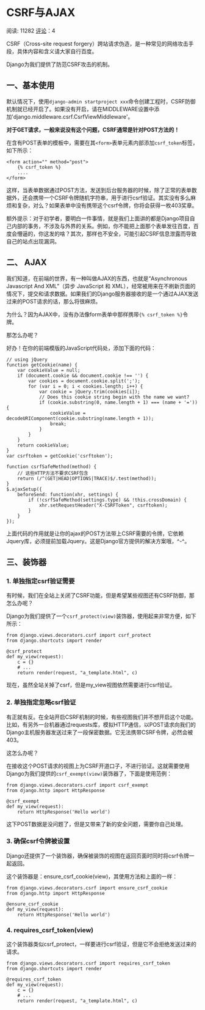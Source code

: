 # CSRF与AJAX

阅读: 11282     [评论](http://www.liujiangblog.com/course/django/179#comments)：4

CSRF（Cross-site request forgery）跨站请求伪造，是一种常见的网络攻击手段，具体内容和含义请大家自行百度。

Django为我们提供了防范CSRF攻击的机制。

## 一、基本使用

默认情况下，使用`django-admin startproject xxx`命令创建工程时，CSRF防御机制就已经开启了。如果没有开启，请在MIDDLEWARE设置中添加'django.middleware.csrf.CsrfViewMiddleware'。

**对于GET请求，一般来说没有这个问题，CSRF通常是针对POST方法的！**

在含有POST表单的模板中，需要在其`<form>`表单元素内部添加`csrf_token`标签，如下所示：

```
<form action="" method="post">
    {% csrf_token %}
    ....
</form>
```

这样，当表单数据通过POST方法，发送到后台服务器的时候，除了正常的表单数据外，还会携带一个CSRF令牌随机字符串，用于进行csrf验证。其实没有多么麻烦和复杂，对么？如果表单中没有携带这个csrf令牌，你将会获得一枚403奖章。

额外提示：对于初学者，要明白一件事情，就是我们上面讲的都是Django项目自己内部的事务，不涉及与外界的关系。例如，你不能把上面那个表单发往百度，百度会懵逼的，你这发的啥？其次，那样也不安全，可能引起CSRF信息泄露而导致自己的站点出现漏洞。

## 二、 AJAX

我们知道，在前端的世界，有一种叫做AJAX的东西，也就是“Asynchronous Javascript And XML”（异步 JavaScript 和 XML），经常被用来在不刷新页面的情况下，提交和请求数据。如果我们的Django服务器接收的是一个通过AJAX发送过来的POST请求的话，那么将很麻烦。

为什么？因为AJAX中，没有办法像form表单中那样携带`{% csrf_token %}`令牌。

那怎么办呢？

好办！在你的前端模版的JavaScript代码处，添加下面的代码：

```
// using jQuery
function getCookie(name) {
    var cookieValue = null;
    if (document.cookie && document.cookie !== '') {
        var cookies = document.cookie.split(';');
        for (var i = 0; i < cookies.length; i++) {
            var cookie = jQuery.trim(cookies[i]);
            // Does this cookie string begin with the name we want?
            if (cookie.substring(0, name.length + 1) === (name + '=')) {
                cookieValue = decodeURIComponent(cookie.substring(name.length + 1));
                break;
            }
        }
    }
    return cookieValue;
}
var csrftoken = getCookie('csrftoken');

function csrfSafeMethod(method) {
    // 这些HTTP方法不要求CSRF包含
    return (/^(GET|HEAD|OPTIONS|TRACE)$/.test(method));
}
$.ajaxSetup({
    beforeSend: function(xhr, settings) {
        if (!csrfSafeMethod(settings.type) && !this.crossDomain) {
            xhr.setRequestHeader("X-CSRFToken", csrftoken);
        }
    }
});
```

上面代码的作用就是让你的ajax的POST方法带上CSRF需要的令牌，它依赖Jquery库，必须提前加载Jquery。这是Django官方提供的解决方案哦，^-^。

## 三、装饰器

### 1. 单独指定csrf验证需要

有时候，我们在全站上关闭了CSRF功能，但是希望某些视图还有CSRF防御，那怎么办呢？

Django为我们提供了一个`csrf_protect(view)`装饰器，使用起来非常方便，如下所示：

```
from django.views.decorators.csrf import csrf_protect
from django.shortcuts import render

@csrf_protect
def my_view(request):
    c = {}
    # ...
    return render(request, "a_template.html", c)
```

现在，虽然全站关掉了csrf，但是my_view视图依然需要进行csrf验证。

### 2. 单独指定忽略csrf验证

有正就有反。在全站开启CSRF机制的时候，有些视图我们并不想开启这个功能。比如，有另外一台机器通过requests库，模拟HTTP通信，以POST请求向我们的Django主机服务器发送过来了一段保密数据。它无法携带CSRF令牌，必然会被403。

这怎么办呢？

在接收这个POST请求的视图上为CSRF开道口子，不进行验证。这就需要使用Django为我们提供的`csrf_exempt(view)`装饰器了，下面是使用范例：

```
from django.views.decorators.csrf import csrf_exempt
from django.http import HttpResponse

@csrf_exempt
def my_view(request):
    return HttpResponse('Hello world')
```

这下POST数据是没问题了，但是又带来了新的安全问题，需要你自己处理。

### 3. 确保csrf令牌被设置

Django还提供了一个装饰器，确保被装饰的视图在返回页面时同时将csrf令牌一起返回。

这个装饰器是：ensure_csrf_cookie(view)，其使用方法和上面的一样：

```
from django.views.decorators.csrf import ensure_csrf_cookie
from django.http import HttpResponse

@ensure_csrf_cookie
def my_view(request):
    return HttpResponse('Hello world')
```

### 4. requires_csrf_token(view)

这个装饰器类似csrf_protect，一样要进行csrf验证，但是它不会拒绝发送过来的请求。

```
from django.views.decorators.csrf import requires_csrf_token
from django.shortcuts import render

@requires_csrf_token
def my_view(request):
    c = {}
    # ...
    return render(request, "a_template.html", c)
```